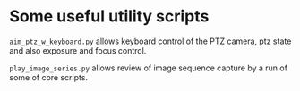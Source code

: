 # Some useful utility scripts

`aim_ptz_w_keyboard.py` allows keyboard control of the PTZ camera, ptz
state and also exposure and focus control.

`play_image_series.py` allows review of image sequence capture by a
run of some of core scripts.